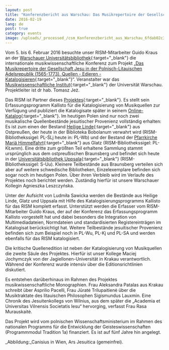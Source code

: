 ```yaml
---
layout: post
title: "Konferenzbericht aus Warschau: Das Musikrepertoire der Gesellschaft Jesu in der Polnisch-Litauischen Adelsrepublik (1565-1773)"
date: 2016-02-19
lang: de
post: true
category: events
image: /uploads/_processed_/csm_Konferenzbericht_aus_Warschau_6fdab02c3a.jpg
---
```



Vom 5. bis 6. Februar 2016 besuchte unser RISM-Mitarbeiter Guido Kraus an der [Warschauer Universitätsbibliothek](http://www.buw.uw.edu.pl/en/){:target="_blank"} die internationale musikwissenschaftliche Konferenz zum Projekt „[Das Musikrepertoire der Gesellschaft Jesu in der Polnisch-Litauischen Adelsrepublik (1565-1773). Quellen - Edieren - Katalogisieren](http://fontesmusicae.pl/conferences/our-conference-on-5th-6th-february-already/){:target="_blank"}“. Veranstalter war das [Musikwissenschaftliche Institut](http://www.imuz.uw.edu.pl/index.php/en/){:target="_blank"} der Universität Warschau. Projektleiter ist dr hab. Tomasz Jeż.

Das RISM ist Partner dieses [Projektes](http://fontesmusicae.pl/projects/){:target="_blank"}. Es stellt sein Erfassungsprogramm Kallisto für die Katalogisierung von Musikquellen zur Verfügung und publiziert die Katalogisate später in seinem [Online-Katalog](https://opac.rism.info/metaopac/start.do?View=rism){:target="_blank"}. Im heutigen Polen sind nur noch zwei musikalische Quellenbestände jesuitischer Provenienz vollständig erhalten: Es ist zum einen der Bestand [Heilige Linde](http://www.swieta-lipka.pl/){:target="_blank"} aus Ostpreußen, der heute in der Biblioteka Bobolanum verwahrt wird (RISM-Bibliothekssigel: PL-ŚLj heute in: PL-Wb) und der Bestand der [Pfarrkirche Mariä Himmelfahrt](http://www.klodzko.pl/de/fuer-touristen/sehenswuerdigkeiten/158-kirches){:target="_blank"} aus Glatz (RISM-Bibliothekssigel: PL-KŁwnm). Eine dritte zum größten Teil erhaltene Sammlung stammt ursprünglich aus dem ostpreußischen Braunsberg und befindet sich heute in der [Universitätsbibliothek Uppsala](http://www.ub.uu.se/){:target="_blank"} (RISM-Bibliothekssigel: S-Uu). Kleinere Teilbestände aus Braunsberg verteilen sich aber auf weitere schwedische Bibliotheken, Einzelexemplare befinden sich sogar noch im heutigen Polen. Über ihren Verbleib wird im Verlaufe des Projektes noch berichtet werden. Zuständig hierfür ist unsere Warschauer Kollegin Agnieszka Leszczyńska.

Unter der Aufsicht von Ludmiła Sawicka werden die Bestände aus Heilige Linde, Glatz und Uppsala mit Hilfe des Katalogisierungsprogramms Kallisto für das RISM komplett erfasst. Unterstützt werden die Erfasser vom RISM-Mitarbeiter Guido Kraus, der auf der Konferenz das Erfassungsprogramm Kallisto vorgestellt hat und dabei besonders die Integration von Multimediadateien, Normdateien und standardisierten Registereinträgen im Katalogisat berücksichtigt hat. Weitere Teilbestände jesuitischer Provenienz befinden sich zum Beispiel noch in PL-Wu, PL-Kj und PL-SA und werden ebenfalls für das RISM katalogisiert.

Die kritische Quellenedition ist neben der Katalogisierung von Musikquellen die zweite Säule des Projektes. Hierfür ist unser Kollege Maciej Jochymczyk von der Jagiellonen-Universität in Krakau verantwortlich. Während der Konferenz wurde intensiv über die Editionsrichtlinien diskutiert.

Es entstehen darüberhinaus im Rahmen des Projektes musikwissenschaftliche Monographien. Frau Aleksandra Patalas aus Krakau schreibt über Asprilio Pacelli, Frau Jūratė Trilupaitienė über die Musiktraktate des litauischen Philosophen Sigismundus Lauxmin. Eine Chronik des Jesuitenkollegs von Wilnius, aus dem später die „Academia et Universitas Vilnensis Societatis Iesu“ hervorging, verfasst Frau Rasa Murauskaitė.

Das Projekt wird vom polnischen Wissenschaftsministerium im Rahmen des nationalen Programms für die Entwicklung der Geisteswissenschaften (Programmmodul Tradition 1a) finanziert. Es ist auf fünf Jahre hin angelegt.

_Abbildung:_Canisius in Wien, Ars Jesuitica (gemeinfrei).

<script type="text/javascript">var switchTo5x=true;</script><script type="text/javascript" src="http://w.sharethis.com/button/buttons.js"></script><script type="text/javascript">stLight.options({publisher: "9b601438-1ce1-49d8-bfd7-9cff5df54c17", doNotHash: false, doNotCopy: false, hashAddressBar: false});</script>